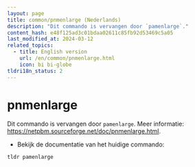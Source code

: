 ```yaml
---
layout: page
title: common/pnmenlarge (Nederlands)
description: "Dit commando is vervangen door `pamenlarge`."
content_hash: e48f125ad3c01bdaa02611c85fb92d53469c5a05
last_modified_at: 2024-03-12
related_topics:
  - title: English version
    url: /en/common/pnmenlarge.html
    icon: bi bi-globe
tldri18n_status: 2
---
```

# pnmenlarge

Dit commando is vervangen door `pamenlarge`.
Meer informatie: <https://netpbm.sourceforge.net/doc/pnmenlarge.html>.

- Bekijk de documentatie van het huidige commando:

`tldr pamenlarge`
